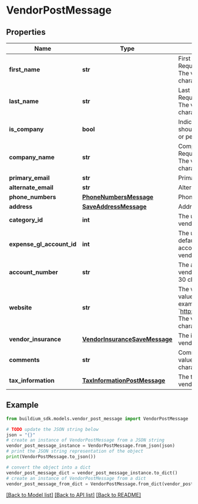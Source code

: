 # VendorPostMessage


## Properties

Name | Type | Description | Notes
------------ | ------------- | ------------- | -------------
**first_name** | **str** | First name of the vendor. Required if &#x60;IsCompany&#x60; is &#x60;false&#x60;. The value cannot exceed 127 characters. | [optional] 
**last_name** | **str** | Last name of the vendor. Required if &#x60;IsCompany&#x60; is &#x60;false&#x60;. The value cannot exceed 127 characters. | [optional] 
**is_company** | **bool** | Indicates whether the vendor should be considered a company or person. | 
**company_name** | **str** | Company name of the vendor. Required if &#x60;IsCompany&#x60; is &#x60;true&#x60;. The value cannot exceed 127 characters. | [optional] 
**primary_email** | **str** | Primary email for the vendor. | [optional] 
**alternate_email** | **str** | Alternate email for the vendor. | [optional] 
**phone_numbers** | [**PhoneNumbersMessage**](PhoneNumbersMessage.md) | Phone numbers for the vendor. | [optional] 
**address** | [**SaveAddressMessage**](SaveAddressMessage.md) | Address of the vendor. | [optional] 
**category_id** | **int** | The unique identifier of the vendor category. | 
**expense_gl_account_id** | **int** | The unique identifier of the default expense general ledger account to associate with the vendor. | [optional] 
**account_number** | **str** | The account number of the vendor. The value cannot exceed 30 characters. | [optional] 
**website** | **str** | The website of the vendor. The value must be a valid URL. For example &#x60;http://www.example.com&#x60;. The value cannot exceed 100 characters. | [optional] 
**vendor_insurance** | [**VendorInsuranceSaveMessage**](VendorInsuranceSaveMessage.md) | The insurance information for the vendor. | [optional] 
**comments** | **str** | Comments about the vendor. The value cannot exceed 65,535 characters. | [optional] 
**tax_information** | [**TaxInformationPostMessage**](TaxInformationPostMessage.md) | The tax information of the vendor. | [optional] 

## Example

```python
from buildium_sdk.models.vendor_post_message import VendorPostMessage

# TODO update the JSON string below
json = "{}"
# create an instance of VendorPostMessage from a JSON string
vendor_post_message_instance = VendorPostMessage.from_json(json)
# print the JSON string representation of the object
print(VendorPostMessage.to_json())

# convert the object into a dict
vendor_post_message_dict = vendor_post_message_instance.to_dict()
# create an instance of VendorPostMessage from a dict
vendor_post_message_from_dict = VendorPostMessage.from_dict(vendor_post_message_dict)
```
[[Back to Model list]](../README.md#documentation-for-models) [[Back to API list]](../README.md#documentation-for-api-endpoints) [[Back to README]](../README.md)


